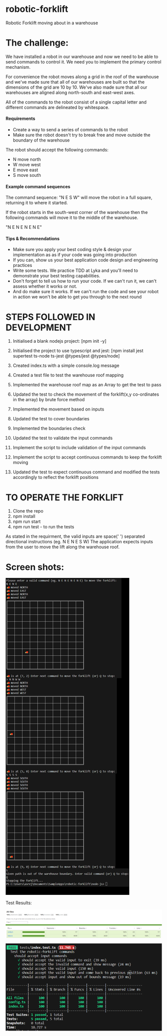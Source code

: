 # robotic-forklift
Robotic Forklift moving about in a warehouse

The challenge:
=============
We have installed a robot in our warehouse and now we need to be able to send commands to control it. We need you to implement the primary control mechanism.

For convenience the robot moves along a grid in the roof of the warehouse and we've made sure that all of our warehouses are built so that the dimensions of the grid are 10 by 10. We've also made sure that all our warehouses are aligned along north-south and east-west axes.

All of the commands to the robot consist of a single capital letter and different commands are delineated by whitespace.

#### Requirements

* Create a way to send a series of commands to the robot
* Make sure the robot doesn't try to break free and move outside the boundary of the warehouse

The robot should accept the following commands:

* N move north
* W move west
* E move east
* S move south

#### Example command sequences

The command sequence: "N E S W" will move the robot in a full square, returning it to where it started.

If the robot starts in the south-west corner of the warehouse then the following commands will move it to the middle of the warehouse.

"N E N E N E N E"

#### Tips & Recommendations

- Make sure you apply your best coding style & design your implementation as as if your code was going into production
- If you can, show us your best application code design and engineering practices
- Write some tests. We practice TDD at Lyka and you'll need to demonstrate your best testing capabilities.
- Don't forget to tell us how to run your code. If we can't run it, we can't assess whether it works or not.
- And do make sure it works. If we can't run the code and see your robot in action we won't be able to get you through to the next round

STEPS FOLLOWED IN DEVELOPMENT
=============================

1. Initialised a blank nodejs project:  [npm init -y]
2. Initialised the project to use typescript and jest: [npm install jest supertest ts-node ts-jest @types/jest @types/node]
3. Created index.ts with a simple console.log message
3. Created a test file to test the warehouse roof mapping
4. Implemented the warehouse roof map as an Array to get the test to pass
5. Updated the test to check the movement of the forklift(x,y co-ordinates in the array) by brute force method
6. Implemented the movement based on inputs
7. Updated the test to cover boundaries
8. Implemented the boundaries check
9. Updated the test to validate the input commands
10. Implement the script to include validation of the input commands

11. Implement the script to accept continuous commands to keep the forklift moving
12. Updated the test to expect continuous command and modified the tests accordingly to reflect the forklift positions

TO OPERATE THE FORKLIFT
=======================

1. Clone the repo
2. npm install
3. npm run start
4. npm run test - to run the tests

As stated in the requirment, the valid inputs are space(' ') separated directional instructions (eg. N E N E S W)
The application expects inputs from the user to move the lift along the warehouse roof.

Screen shots:
============

![Forklift movement and sample commands](movement.png)

Test Results:

![Test Coverage report](test-report.png)

![Test Summary](test-summary.png)
